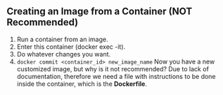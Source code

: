 ## Creating an Image from a Container (NOT Recommended)
1. Run a container from an image.
2. Enter this container (docker exec -it).
3. Do whatever changes you want.
4. `docker commit <container_id> new_image_name`
Now you have a new customized image, but why is it not recommended?
Due to lack of documentation, therefore we need a file with instructions to be done inside the container, which is the **Dockerfile**.